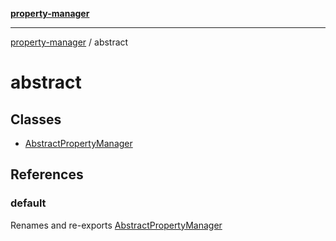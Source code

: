 [**property-manager**](../README.md)

***

[property-manager](../modules.md) / abstract

# abstract

## Classes

- [AbstractPropertyManager](classes/AbstractPropertyManager-1.md)

## References

### default

Renames and re-exports [AbstractPropertyManager](classes/AbstractPropertyManager-1.md)
